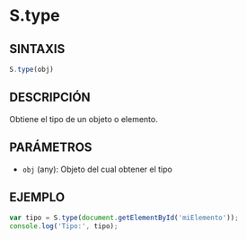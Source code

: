# S.type

## SINTAXIS
```javascript
S.type(obj)
```

## DESCRIPCIÓN
Obtiene el tipo de un objeto o elemento.

## PARÁMETROS
- `obj` (any): Objeto del cual obtener el tipo

## EJEMPLO
```javascript
var tipo = S.type(document.getElementById('miElemento'));
console.log('Tipo:', tipo);
```